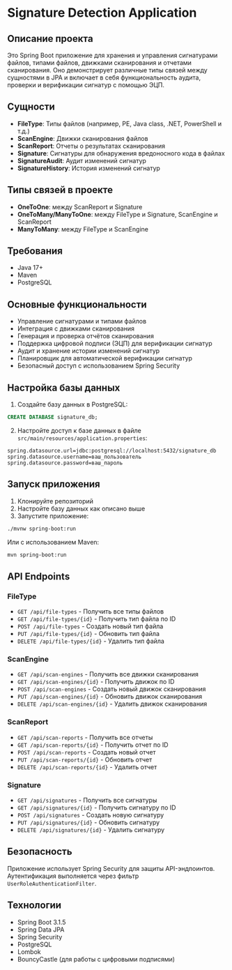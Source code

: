 # Signature Detection Application

## Описание проекта

Это Spring Boot приложение для хранения и управления сигнатурами файлов, типами файлов, движками сканирования и отчетами сканирования. Оно демонстрирует различные типы связей между сущностями в JPA и включает в себя функциональность аудита, проверки и верификации сигнатур с помощью ЭЦП.

## Сущности

- **FileType**: Типы файлов (например, PE, Java class, .NET, PowerShell и т.д.)
- **ScanEngine**: Движки сканирования файлов
- **ScanReport**: Отчеты о результатах сканирования
- **Signature**: Сигнатуры для обнаружения вредоносного кода в файлах
- **SignatureAudit**: Аудит изменений сигнатур
- **SignatureHistory**: История изменений сигнатур

## Типы связей в проекте

- **OneToOne**: между ScanReport и Signature
- **OneToMany/ManyToOne**: между FileType и Signature, ScanEngine и ScanReport
- **ManyToMany**: между FileType и ScanEngine

## Требования

- Java 17+
- Maven
- PostgreSQL

## Основные функциональности

- Управление сигнатурами и типами файлов
- Интеграция с движками сканирования
- Генерация и проверка отчётов сканирования
- Поддержка цифровой подписи (ЭЦП) для верификации сигнатур
- Аудит и хранение истории изменений сигнатур
- Планировщик для автоматической верификации сигнатур
- Безопасный доступ с использованием Spring Security

## Настройка базы данных

1. Создайте базу данных в PostgreSQL:

```sql
CREATE DATABASE signature_db;
```

2. Настройте доступ к базе данных в файле `src/main/resources/application.properties`:

```properties
spring.datasource.url=jdbc:postgresql://localhost:5432/signature_db
spring.datasource.username=ваш_пользователь
spring.datasource.password=ваш_пароль
```

## Запуск приложения

1. Клонируйте репозиторий
2. Настройте базу данных как описано выше
3. Запустите приложение:

```bash
./mvnw spring-boot:run
```

Или с использованием Maven:

```bash
mvn spring-boot:run
```

## API Endpoints

### FileType
- `GET /api/file-types` - Получить все типы файлов
- `GET /api/file-types/{id}` - Получить тип файла по ID
- `POST /api/file-types` - Создать новый тип файла
- `PUT /api/file-types/{id}` - Обновить тип файла
- `DELETE /api/file-types/{id}` - Удалить тип файла

### ScanEngine
- `GET /api/scan-engines` - Получить все движки сканирования
- `GET /api/scan-engines/{id}` - Получить движок по ID
- `POST /api/scan-engines` - Создать новый движок сканирования
- `PUT /api/scan-engines/{id}` - Обновить движок сканирования
- `DELETE /api/scan-engines/{id}` - Удалить движок сканирования

### ScanReport
- `GET /api/scan-reports` - Получить все отчеты
- `GET /api/scan-reports/{id}` - Получить отчет по ID
- `POST /api/scan-reports` - Создать новый отчет
- `PUT /api/scan-reports/{id}` - Обновить отчет
- `DELETE /api/scan-reports/{id}` - Удалить отчет

### Signature
- `GET /api/signatures` - Получить все сигнатуры
- `GET /api/signatures/{id}` - Получить сигнатуру по ID
- `POST /api/signatures` - Создать новую сигнатуру
- `PUT /api/signatures/{id}` - Обновить сигнатуру
- `DELETE /api/signatures/{id}` - Удалить сигнатуру

## Безопасность

Приложение использует Spring Security для защиты API-эндпоинтов. Аутентификация выполняется через фильтр `UserRoleAuthenticationFilter`.

## Технологии

- Spring Boot 3.1.5
- Spring Data JPA
- Spring Security
- PostgreSQL
- Lombok
- BouncyCastle (для работы с цифровыми подписями)
